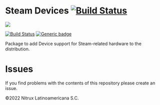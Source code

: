 # Steam Devices [![Build Status](https://travis-ci.org/Nitrux/steam-devices.svg?branch=main)](https://travis-ci.org/Nitrux/steam-devices)


![](https://raw.githubusercontent.com/Nitrux/luv-icon-theme/master/Luv/apps/48/steam.svg)

 [![Build Status](https://app.travis-ci.com/Nitrux/nx-desktop-settings.svg?branch=master)](https://app.travis-ci.com/Nitrux/nx-desktop-settings) [![Generic badge](https://img.shields.io/badge/OS-Linux-blue.svg)](https://shields.io/)


Package to add Device support for Steam-related hardware to the distribution.

# Issues
If you find problems with the contents of this repository please create an issue.

©2022 Nitrux Latinoamericana S.C.
